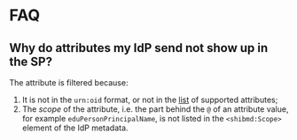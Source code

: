 # FAQ 

## Why do attributes my IdP send not show up in the SP?

The attribute is filtered because:

1. It is not in the `urn:oid` format, or not in the 
   [list](https://git.sr.ht/~fkooman/php-saml-sp/tree/main/item/src/attribute_mapping.php)
   of supported attributes;
2. The _scope_ of the attribute, i.e. the part behind the `@` of an attribute 
   value, for example `eduPersonPrincipalName`, is not listed in the 
   `<shibmd:Scope>` element of the IdP metadata.
